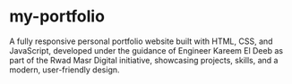 # my-portfolio
A fully responsive personal portfolio website built with HTML, CSS, and JavaScript, developed under the guidance of Engineer Kareem El Deeb as part of the Rwad Masr Digital initiative, showcasing projects, skills, and a modern, user-friendly design.
